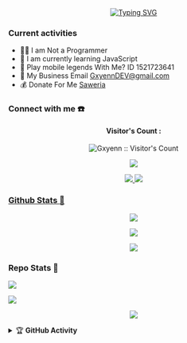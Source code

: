 <div align="center">
<a href="https://www.youtube.com/@GxyenDEV">
    <img
        src="https://readme-typing-svg.herokuapp.com?font=ShadowsIntoLightsize=50&duration=5500&color=f70787&background=FF673200&center=true&vCenter=true&lines=Hello,+I+am+Gxyenn;Welcome+to+my+GitHub+😊"
            alt="Typing SVG"
        />
    </a>
</p>
</div>

### Current activities 
- 👨‍💻 I am Not a Programmer
- 🌱 I am currently learning JavaScript
- 🎯 Play mobile legends With Me? ID 1521723641
- 📧 My Business Email GxyennDEV@gmail.com
- 💰 Donate For Me [Saweria](https://saweria.co/GxyennID) 


### Connect with me ☎️
<h4 align="center">Visitor's Count :</h4>
<p align="center"><img src="https://profile-counter.glitch.me/{Gxyenn}/count.svg" alt="Gxyenn :: Visitor's Count" /></p>
<p align="center"><img src="https://count.getloli.com/get/@Gxyenn-github-readme?theme=rule34" /></p>
<p align="center">
  <a href="https://wa.me/6283877636168?text=mau_apa?"><img src="https://img.shields.io/badge/WhatsApp-25D366?style=for-the-badge&logo=whatsapp&logoColor=white" />
  <a href="https://youtube.com/@Gxyenn"><img src="https://img.shields.io/badge/YouTube-Gxyenn -ff0000?style=for-the-badge&logo=youtube&logoColor=ff0000&link=https://youtube.com/@xyenn" /><br>


### Github Stats 🚀

<p align="center"><a href="https://github.com/Gxyenn"><img src="https://github-readme-stats.vercel.app/api?username=Gxyenn&show_icons=true&theme=chartreuse-dark"></a></p>
<p align="center"><a href="https://github.com/Gxyenn"><img src="https://streak-stats.demolab.com/?user=Gxyenn&theme=chartreuse-dark"></a></p>
<p align="center"><a href="https://github.com/Gxyenn"><img src="https://github-readme-stats.vercel.app/api/top-langs/?username=Gxyenn&theme=chartreuse-dark&layout=compact"></a></p> 

<!-- Repo Stats -->
<h3>Repo Stats 🔭</h3>

<p align="">
  <a href="https://github.com/Gxyenn/Marine969">
    <img src="https://github-readme-stats.vercel.app/api/pin/?username=Gxyenn&repo=Marine969&theme=chartreuse-dark">
  </a>
</p>

<p align="">
  <a href="https://github.com/Gxyenn/VelyTools-DownWebSoucre">
    <img src="https://github-readme-stats.vercel.app/api/pin/?username=Gxyenn&repo=VelyTools-DownWebSoucre&theme=chartreuse-dark">
  </a>
</p>

<p align="center"><a href="https://github.com/Gxyenn"><img src="https://github-profile-trophy.vercel.app/?username=Gxyenn"></a></p>

</details>
<details>
    <summary>&#127942 <b>GitHub Activity</b></summary><br/>

<p align="center"><a href="https://github.com/Gxyenn"><img src="https://metrics.lecoq.io/Gxyenn?template=classic&repositories.forks=true&languages=1&languages.colors=github&languages.threshold=0%25&config.timezone=Asia%2FJakarta"></a></p>

</details> 
